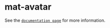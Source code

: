 # mat-avatar

See the [`documentation page`](http://expandjs.com/elements/mat-avatar) for more information.